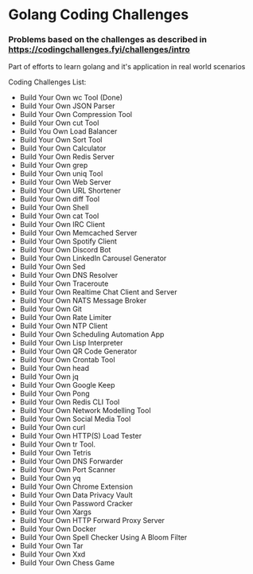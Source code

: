 # Golang Coding Challenges

### Problems based on the challenges as described in https://codingchallenges.fyi/challenges/intro

Part of efforts to learn golang and it's application in real world scenarios

Coding Challenges List:

- Build Your Own wc Tool (Done)
- Build Your Own JSON Parser
- Build Your Own Compression Tool
- Build Your Own cut Tool
- Build You Own Load Balancer
- Build Your Own Sort Tool
- Build Your Own Calculator
- Build Your Own Redis Server
- Build Your Own grep
- Build Your Own uniq Tool
- Build Your Own Web Server
- Build Your Own URL Shortener
- Build Your Own diff Tool
- Build Your Own Shell
- Build Your Own cat Tool
- Build Your Own IRC Client
- Build Your Own Memcached Server
- Build Your Own Spotify Client
- Build Your Own Discord Bot
- Build Your Own LinkedIn Carousel Generator
- Build Your Own Sed
- Build Your Own DNS Resolver
- Build Your Own Traceroute
- Build Your Own Realtime Chat Client and Server
- Build Your Own NATS Message Broker
- Build Your Own Git
- Build Your Own Rate Limiter
- Build Your Own NTP Client
- Build Your Own Scheduling Automation App
- Build Your Own Lisp Interpreter
- Build Your Own QR Code Generator
- Build Your Own Crontab Tool
- Build Your Own head
- Build Your Own jq
- Build Your Own Google Keep
- Build Your Own Pong
- Build Your Own Redis CLI Tool
- Build Your Own Network Modelling Tool
- Build Your Own Social Media Tool
- Build Your Own curl
- Build Your Own HTTP(S) Load Tester
- Build Your Own tr Tool.
- Build Your Own Tetris
- Build Your Own DNS Forwarder
- Build Your Own Port Scanner
- Build Your Own yq
- Build Your Own Chrome Extension
- Build Your Own Data Privacy Vault
- Build Your Own Password Cracker
- Build Your Own Xargs
- Build Your Own HTTP Forward Proxy Server
- Build Your Own Docker
- Build Your Own Spell Checker Using A Bloom Filter
- Build Your Own Tar
- Build Your Own Xxd
- Build Your Own Chess Game
